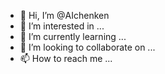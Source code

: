 - 👋 Hi, I’m @AIchenken
- 👀 I’m interested in ...
- 🌱 I’m currently learning ...
- 💞️ I’m looking to collaborate on ...
- 📫 How to reach me ...

<!---
AIchenken/AIchenken is a ✨ special ✨ repository because its `README.md` (this file) appears on your GitHub profile.
You can click the Preview link to take a look at your changes.
--->

